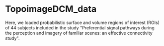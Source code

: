 # TopoimageDCM_data
Here, we loaded probabilistic surface and volume regions of interest (ROIs) of 44 subjects included in the study "Preferential signal pathways during the perception and imagery of familiar scenes: an effective connectivity study". 

